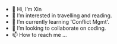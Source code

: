 - 👋 Hi, I’m Xin
- 👀 I’m interested in travelling and reading.
- 🌱 I’m currently learning 'Conflict Mgmt'.
- 💞️ I’m looking to collaborate on coding.
- 📫 How to reach me ...

<!---
SuperXinZhang/SuperXinZhang is a ✨ special ✨ repository because its `README.md` (this file) appears on your GitHub profile.
You can click the Preview link to take a look at your changes.
--->
